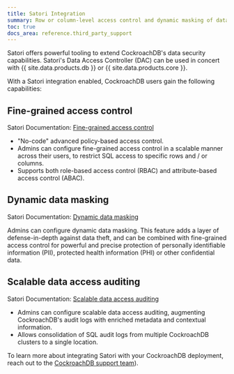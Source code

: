 ```yaml
---
title: Satori Integration
summary: Row or column-level access control and dynamic masking of data with Satori
toc: true
docs_area: reference.third_party_support
---
```


Satori offers powerful tooling to extend CockroachDB's data security capabilities. Satori's Data Access Controller (DAC) can be used in concert with {{ site.data.products.db }} or {{ site.data.products.core }}.

With a Satori integration enabled, CockroachDB users gain the following capabilities:

## Fine-grained access control

Satori Documentation: [Fine-grained access control](https://satoricyber.com/fine-grained-access-control/)

- "No-code" advanced policy-based access control.
- Admins can configure fine-grained access control in a scalable manner across their users, to restrict SQL access to specific rows and / or columns.
- Supports both role-based access control (RBAC) and attribute-based access control (ABAC).

## Dynamic data masking

Satori Documentation: [Dynamic data masking](https://satoricyber.com/dynamic-data-masking/)

Admins can configure dynamic data masking. This feature adds a layer of defense-in-depth against data theft, and can be combined with fine-grained access control for powerful and precise protection of personally identifiable information (PII), protected health information (PHI) or other confidential data.

## Scalable data access auditing

Satori Documentation: [Scalable data access auditing](https://satoricyber.com/data-access-auditing-monitoring/)

- Admins can configure scalable data access auditing, augmenting CockroachDB's audit logs with enriched metadata and contextual information.
- Allows consolidation of SQL audit logs from multiple CockroachDB clusters to a single location.

To learn more about integrating Satori with your CockroachDB deployment, reach out to the [CockroachDB support team](https://support.cockroachlabs.com)).